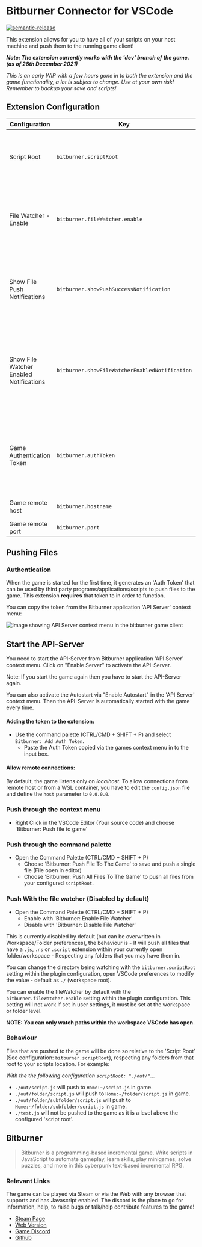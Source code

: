 # Bitburner Connector for VSCode

[![semantic-release](https://img.shields.io/badge/%20%20%F0%9F%93%A6%F0%9F%9A%80-semantic--release-e10079.svg)](https://github.com/semantic-release/semantic-release)

This extension allows for you to have all of your scripts on your host machine and push them to the running game client!

_**Note: The extension currently works with the 'dev' branch of the game. (as of 28th December 2021)**_

_This is an early WIP with a few hours gone in to both the extension and the game functionality, a lot is subject to change. Use at your own risk! Remember to backup your save and scripts!_

## Extension Configuration

| Configuration | Key | Description | Default |
| ------------- | --- | ----------- | ------- |
| Script Root  | `bitburner.scriptRoot` | The directory that the File Watcher (if enabled) uses as the 'root' directory to watch. | `./` |
| File Watcher - Enable | `bitburner.fileWatcher.enable` | A configuration option that is only read from the Workspace or Folder configurations, a way to enable the File Watcher by default. | `false` |
| Show File Push Notifications | `bitburner.showPushSuccessNotification` | If true, this will show a notification/toast when a file has been successfully pushed to the game. Errors will always show. | `false` |
| Show File Watcher Enabled Notifications | `bitburner.showFileWatcherEnabledNotification` | If true, this will show a notification/toast whenever the File Watcher is enabled and/or the extension configuration scriptRoot has changed. Errors will always show. | `false` |
| Game Authentication Token | `bitburner.authToken` | The auth token that the game generates, needed for you to be able to push files in to your game client. See [#authentication](#authentication) section below. | (No Default) |
| Game remote host | `bitburner.hostname` | Specify the host name of the game. | `localhost` |
| Game remote port | `bitburner.port` | Specify the port of the game. | `9990` |

## Pushing Files

### Authentication

When the game is started for the first time, it generates an 'Auth Token' that can be used by third party programs/applications/scripts to push files to the game. This extension **requires** that token to in order to function.

You can copy the token from the Bitburner application 'API Server' context menu:

![Image showing API Server context menu in the bitburner game client](https://raw.githubusercontent.com/bitburner-official/bitburner-vscode/assets/images/bit-burner-menu-auth-token.png)

## Start the API-Server

You need to start the API-Server from Bitburner application 'API Server' context menu.
Click on "Enable Server" to activate the API-Server.

Note: If you start the game again then you have to start the API-Server again.

You can also activate the Autostart via "Enable Autostart" in the 'API Server' context menu. Then the API-Server is automatically started with the game every time.

#### Adding the token to the extension:

- Use the command palette (CTRL/CMD + SHIFT + P) and select `Bitburner: Add Auth Token`.
  - Paste the Auth Token copied via the games context menu in to the input box.

#### Allow remote connections:

By default, the game listens only on *localhost*. To allow connections from remote host or from a WSL container, you have to edit the `config.json` file and define the `host` parameter to `0.0.0.0`.

### Push through the context menu

- Right Click in the VSCode Editor (Your source code) and choose 'Bitburner: Push file to game'

### Push through the command palette

- Open the Command Palette (CTRL/CMD + SHIFT + P)
  - Choose 'Bitburner: Push File To The Game' to save and push a single file (File open in editor)
  - Choose 'Bitburner: Push All Files To The Game' to push all files from your configured `scriptRoot`.

### Push With the file watcher (Disabled by default)

- Open the Command Palette (CTRL/CMD + SHIFT + P)
  - Enable with 'Bitburner: Enable File Watcher'
  - Disable with 'Bitburner: Disable File Watcher'

This is currently disabled by default (but can be overwritten in Workspace/Folder preferences), the behaviour is - It will push all files that have a `.js`, `.ns` or `.script` extension within your currently open folder/workspace - Respecting any folders that you may have them in.

You can change the directory being watching with the `bitburner.scriptRoot` setting within the plugin configuration, open VSCode preferences to modify the value - default as `./` (workspace root).

You can enable the fileWatcher by default with the `bitburner.fileWatcher.enable` setting within the plugin configuration. This setting will not work if set in user settings, it must be set at the workspace or folder level.

**NOTE: You can only watch paths within the workspace VSCode has open.**

### Behaviour

Files that are pushed to the game will be done so relative to the 'Script Root' (See configuration: `bitburner.scriptRoot`), respecting any folders from that root to your scripts location. For example:

_With the the following configuration `scriptRoot: "./out/"`..._

- `./out/script.js` will push to `Home:~/script.js` in game.
- `./out/folder/script.js` will push to `Home:~/folder/script.js` in game.
- `./out/folder/subfolder/script.js` will push to `Home:~/folder/subfolder/script.js` in game.
- `./test.js` will not be pushed to the game as it is a level above the configured 'script root'.

## Bitburner

> Bitburner is a programming-based incremental game. Write scripts in JavaScript to automate gameplay, learn skills, play minigames, solve puzzles, and more in this cyberpunk text-based incremental RPG.

### Relevant Links

The game can be played via Steam or via the Web with any browser that supports and has Javascript enabled. The discord is the place to go for information, help, to raise bugs or talk/help contribute features to the game!

- [Steam Page](https://store.steampowered.com/app/1812820/Bitburner/)
- [Web Version](https://danielyxie.github.io/bitburner/)
- [Game Discord](https://discord.gg/TFc3hKD)
- [Github](https://github.com/danielyxie/bitburner/)
